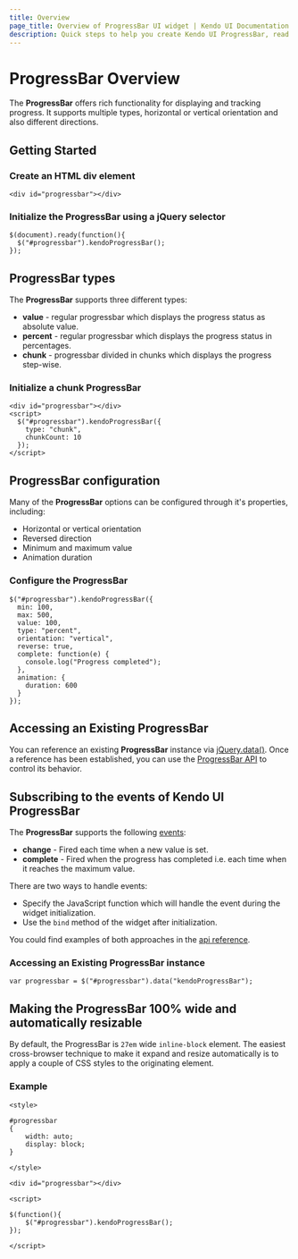 ```yaml
---
title: Overview
page_title: Overview of ProgressBar UI widget | Kendo UI Documentation
description: Quick steps to help you create Kendo UI ProgressBar, read the documentation to get started.
---
```


# ProgressBar Overview

The **ProgressBar** offers rich functionality for displaying and tracking progress. It supports multiple types, horizontal or vertical orientation and also different directions.

## Getting Started

### Create an HTML div element

	<div id="progressbar"></div>

### Initialize the ProgressBar using a jQuery selector

	$(document).ready(function(){
      $("#progressbar").kendoProgressBar();
	});

## ProgressBar types

The **ProgressBar** supports three different types:

* **value** - regular progressbar which displays the progress status as absolute value.
* **percent** - regular progressbar which displays the progress status in percentages.
* **chunk** - progressbar divided in chunks which displays the progress step-wise.

### Initialize a chunk ProgressBar

	<div id="progressbar"></div>
	<script>
	  $("#progressbar").kendoProgressBar({
	    type: "chunk",
		chunkCount: 10
	  });
	</script>

## ProgressBar configuration

Many of the **ProgressBar** options can be configured through it's properties, including:

* Horizontal or vertical orientation
* Reversed direction
* Minimum and maximum value
* Animation duration

### Configure the ProgressBar

	$("#progressbar").kendoProgressBar({
      min: 100,
      max: 500,
      value: 100,
      type: "percent",
	  orientation: "vertical",
      reverse: true,
      complete: function(e) {
        console.log("Progress completed");
      },
      animation: {
        duration: 600
      }
    });

## Accessing an Existing ProgressBar

You can reference an existing **ProgressBar** instance via [jQuery.data()](http://api.jquery.com/jQuery.data/). Once a reference has been established, you can use the [ProgressBar API](/api/web/progressbar) to control its behavior.

## Subscribing to the events of Kendo UI ProgressBar

The **ProgressBar** supports the following [events](/api/web/progressbar#events):

* **change** - Fired each time when a new value is set.
* **complete** - Fired when the progress has completed i.e. each time when it reaches the maximum value.

There are two ways to handle events:

* Specify the JavaScript function which will handle the event during the widget initialization.
* Use the `bind` method of the widget after initialization.

You could find examples of both approaches in the [api reference](/api/web/progressbar#events).

### Accessing an Existing ProgressBar instance

	var progressbar = $("#progressbar").data("kendoProgressBar");

## Making the ProgressBar 100% wide and automatically resizable

By default, the ProgressBar is `27em` wide `inline-block` element. The easiest cross-browser technique to make it expand and resize automatically is to apply a couple of CSS styles to the originating element.

### Example

    <style>
    
    #progressbar
    {
        width: auto;
        display: block;
    }
    
    </style>
    
    <div id="progressbar"></div>
    
    <script>
    
    $(function(){
        $("#progressbar").kendoProgressBar();
    });
    
    </script>
